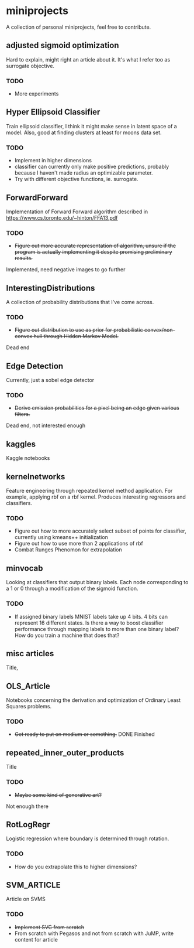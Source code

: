 # miniprojects
A collection of personal miniprojects, feel free to contribute.

## adjusted sigmoid optimization

Hard to explain, might right an article about it. It's what I refer too as surrogate objective.

### TODO

- More experiments

## Hyper Ellipsoid Classifier

Train ellipsoid classifier, I think it might make sense in latent space of a model. Also, good at finding clusters at least for moons data set.

### TODO

- Implement in higher dimensions
- classifier can currently only make positive predictions, probably because I haven't made radius an optimizable parameter.
- Try with different objective functions, ie. surrogate.

## ForwardForward

Implementation of Forward Forward algorithm described in https://www.cs.toronto.edu/~hinton/FFA13.pdf

### TODO

- ~~Figure out more accurate representation of algorithm, unsure if the program is actually implementing it despite promising preliminary results.~~

Implemented, need negative images to go further

## InterestingDistributions

A collection of probability distributions that I've come across.

### TODO

- ~~Figure out distribution to use as prior for probabilistic convex/non-convex hull through Hidden Markov Model.~~

Dead end

## Edge Detection

Currently, just a sobel edge detector

### TODO

- ~~Derive emission probabilities for a pixel being an edge given various filters.~~

Dead end, not interested enough

## kaggles

Kaggle notebooks

## kernelnetworks

Feature engineering through repeated kernel method application. For example, applying rbf on a rbf kernel. Produces interesting regressors and classifiers.

### TODO

- Figure out how to more accurately select subset of points for classifier, currently using kmeans++ initialization
- Figure out how to use more than 2 applications of rbf 
- Combat Runges Phenomon for extrapolation

## minvocab

Looking at classifiers that output binary labels. Each node corresponding to a 1 or 0 through a modification of the sigmoid function. 

### TODO

- If assigned binary labels MNIST labels take up 4 bits. 4 bits can represent 16 different states. Is there a way to boost classifier performance through mapping labels to more than one binary label? How do you train a machine that does that?

## misc articles

Title,

## OLS_Article

Notebooks concerning the derivation and optimization of Ordinary Least Squares problems.

### TODO

- ~~Get ready to put on medium or something.~~
DONE
Finished

## repeated_inner_outer_products

Title

### TODO

- ~~Maybe some kind of generative art?~~

Not enough there

## RotLogRegr

Logistic regression where boundary is determined through rotation.

### TODO

- How do you extrapolate this to higher dimensions?

## SVM_ARTICLE

Article on SVMS

### TODO

- ~~Implement SVC from scratch~~
- From scratch with Pegasos and not from scratch with JuMP, write content for article


